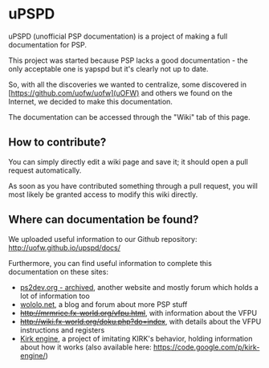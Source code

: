 uPSPD
=====

uPSPD (unofficial PSP documentation) is a project of making a full documentation for PSP.

This project was started because PSP lacks a good documentation - the only acceptable one is yapspd but it's clearly not up to date.

So, with all the discoveries we wanted to centralize, some discovered in [https://github.com/uofw/uofw](uOFW) and others we found on the Internet, we decided to make this documentation.

The documentation can be accessed through the "Wiki" tab of this page.

## How to contribute?

You can simply directly edit a wiki page and save it; it should open a pull request automatically.

As soon as you have contributed something through a pull request, you will most likely be granted access to modify this wiki directly.

## Where can documentation be found?

We uploaded useful information to our Github repository: http://uofw.github.io/upspd/docs/

Furthermore, you can find useful information to complete this documentation on these sites:

- [ps2dev.org - archived](http://lukasz.dk/mirror/forums.ps2dev.org/), another website and mostly forum which holds a lot of information too
- [wololo.net](http://wololo.net), a blog and forum about more PSP stuff
- <s>http://mrmrice.fx-world.org/vfpu.html</s>, with information about the VFPU
- <s>http://wiki.fx-world.org/doku.php?do=index</s>, with details about the VFPU instructions and registers
- [Kirk engine](https://github.com/Felix-Dev/kirk_engine), a project of imitating KIRK's behavior, holding information about how it works (also available here: https://code.google.com/p/kirk-engine/)
